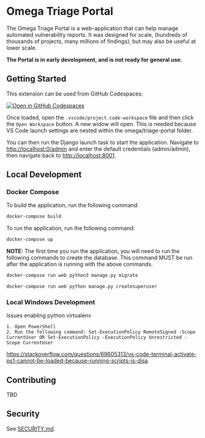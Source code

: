 # Omega Triage Portal

The Omega Triage Portal is a web-application that can help manage automated vulnerability reports.
It was designed for scale, (hundreds of thousands of projects, many millions of findings),
but may also be useful at lower scale.

**The Portal is in early development, and is not ready for general use.**

## Getting Started

This extension can be used from GitHub Codespaces:

[![Open in GitHub Codespaces](https://github.com/codespaces/badge.svg)](https://github.com/codespaces/new?machine=basicLinux32gb&repo=426394209&ref=scovetta%2Fadd-triage-portal&location=WestUs2&devcontainer_path=.devcontainer%2Ftriage-portal%2Fdevcontainer.json)

Once loaded, open the `.vscode/project.code-workspace` file and then click the `Open Workspace`
button. A new widow will open. This is needed because VS Code launch settings are nested
within the omega/triage-portal folder.

You can then run the Django launch task to start the application. Navigate to
<http://localhost:0/admin> and enter the default credentials (admin/admin), then
navigate back to <http://localhost:8001>.

## Local Development

### Docker Compose

To build the application, run the following command:
```bash
docker-compose build
```

To run the application, run the following command:
```bash
docker-compose up
```

**NOTE:** The first time you run the application, you will need to run the following commands to
create the database. This command MUST be run after the application is running with the above commands.

```bash
docker-compose run web python3 manage.py migrate
```

```bash
docker-compose run web python manage.py createsuperuser
```

### Local Windows Development

Issues enabling python virtualenv

    1. Open PowerShell
    2. Run the following command: Set-ExecutionPolicy RemoteSigned -Scope CurrentUser OR Set-ExecutionPolicy -ExecutionPolicy Unrestricted -Scope CurrentUser

https://stackoverflow.com/questions/69605313/vs-code-terminal-activate-ps1-cannot-be-loaded-because-running-scripts-is-disa

## Contributing

TBD

## Security

See [SECURITY.md](https://github.com/ossf/omega-triage-portal/blob/main/SECURITY.md).

